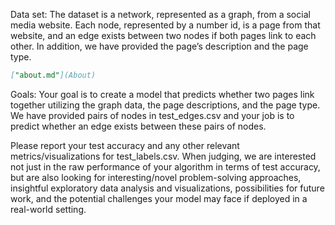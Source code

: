 Data set: The dataset is a network, represented as a graph, from a social media website. Each node, represented by a number id, is a page from that website, and an edge exists between two nodes if both pages link to each other. In addition, we have provided the page’s description and the page type.

```markdown
["about.md"](About)
```

Goals: Your goal is to create a model that predicts whether two pages link together utilizing the graph data, the page descriptions, and the page type. We have provided pairs of nodes in test_edges.csv and your job is to predict whether an edge exists between these pairs of nodes. 

Please report your test accuracy and any other relevant metrics/visualizations for test_labels.csv. When judging, we are interested not just in the raw performance of your algorithm in terms of test accuracy, but are also looking for interesting/novel problem-solving approaches, insightful exploratory data analysis and visualizations, possibilities for future work, and the potential challenges your model may face if deployed in a real-world setting.
